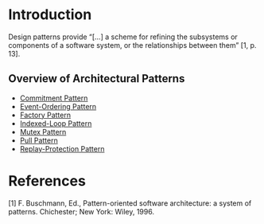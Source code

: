 # Introduction

Design patterns provide “[…] a scheme for refining the subsystems or components of a software system, or the relationships between them” [1, p. 13].

## Overview of Architectural Patterns

* [Commitment Pattern](Commitment%20Pattern/README.md)
* [Event-Ordering Pattern](Event-Order%20Pattern/README.md)
* [Factory Pattern](Factory%20Pattern/README.md)
* [Indexed-Loop Pattern](Indexed-Loop%20Pattern/README.md)
* [Mutex Pattern](Mutex%20Pattern/README.md)
* [Pull Pattern](Pull%20Pattern/README.md)
* [Replay-Protection Pattern](Replay-Protection%20Pattern/README.md)

# References

[1] F. Buschmann, Ed., Pattern-oriented software architecture: a system of patterns. Chichester; New York: Wiley, 1996.
